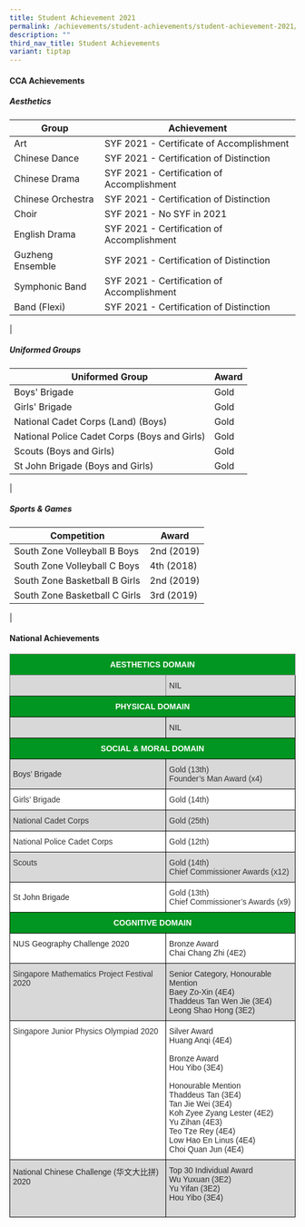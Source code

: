 ```yaml
---
title: Student Achievement 2021
permalink: /achievements/student-achievements/student-achievement-2021/
description: ""
third_nav_title: Student Achievements
variant: tiptap
---
```

#### **CCA Achievements**
##### **Aesthetics**

| Group | Achievement |
|---|---|
| Art | SYF 2021 - Certificate of Accomplishment |
| Chinese Dance | SYF 2021 - Certification of Distinction |
| Chinese Drama | SYF 2021 - Certification of Accomplishment |
| Chinese Orchestra | SYF 2021 - Certification of Distinction |
| Choir | SYF 2021 - No SYF in 2021 |
| English Drama | SYF 2021 - Certification of Accomplishment |
| Guzheng Ensemble | SYF 2021 - Certification of Distinction |
| Symphonic Band | SYF 2021 - Certification of Accomplishment |
| Band (Flexi) | SYF 2021 - Certification of Distinction |
|

##### **Uniformed Groups**

| Uniformed Group | Award |
|---|---|
| Boys' Brigade | Gold |
| Girls' Brigade | Gold |
| National Cadet Corps (Land) (Boys) | Gold |
| National Police Cadet Corps (Boys and Girls) | Gold |
| Scouts (Boys and Girls) | Gold |
| St John Brigade (Boys and Girls) | Gold |
|

##### **Sports &amp; Games**

| Competition | Award |
|---|---|
| South Zone Volleyball B Boys | 2nd (2019) |
| South Zone Volleyball C Boys | 4th (2018) |
| South Zone Basketball B Girls | 2nd (2019) |
| South Zone Basketball C Girls | 3rd (2019) |
|

#### **National Achievements**

<style type="text/css">
.tg  {border-collapse:collapse;border-spacing:0;}
.tg td{border-color:black;border-style:solid;border-width:1px;font-family:Arial, sans-serif;font-size:14px;
  overflow:hidden;padding:10px 5px;word-break:normal;}
.tg th{border-color:black;border-style:solid;border-width:1px;font-family:Arial, sans-serif;font-size:14px;
  font-weight:normal;overflow:hidden;padding:10px 5px;word-break:normal;}
.tg .tg-zmd5{background-color:#009621;color:#FFF;font-weight:bold;text-align:center;vertical-align:top}
.tg .tg-wauh{background-color:#D8D8D8;color:#333;text-align:left;vertical-align:top}
.tg .tg-citn{background-color:#FFF;color:#333;text-align:left;vertical-align:top}
.tg .tg-7zkw{background-color:#FFF;color:#282828;text-align:left;vertical-align:top}
.tg .tg-bl80{background-color:#009621;border-color:inherit;color:#FFF;font-weight:bold;text-align:center;vertical-align:middle}
.tg .tg-fdhg{background-color:#D8D8D8;border-color:inherit;color:#333;text-align:left;vertical-align:top}
.tg .tg-iiri{background-color:#D8D8D8;color:#282828;text-align:left;vertical-align:top}
.tg .tg-uluq{background-color:#D8D8D8;color:#282828;text-align:left;vertical-align:middle}
.tg .tg-s3ls{background-color:#FFF;color:#282828;text-align:left;vertical-align:middle}
</style>
<table class="tg">
<thead>
  <tr>
    <th class="tg-bl80" colspan="2"><span style="font-weight:bold;color:#FFF;background-color:#009621">AESTHETICS DOMAIN</span></th>
  </tr>
</thead>
<tbody>
  <tr>
    <td class="tg-fdhg"></td>
    <td class="tg-iiri"><span style="color:#282828;background-color:#D8D8D8">NIL</span><br></td>
  </tr>
  <tr>
    <td class="tg-zmd5" colspan="2">PHYSICAL DOMAIN<br></td>
  </tr>
  <tr>
    <td class="tg-wauh"></td>
    <td class="tg-iiri"><span style="color:#282828;background-color:#D8D8D8">NIL</span></td>
  </tr>
  <tr>
    <td class="tg-zmd5" colspan="2"><span style="color:#FFF">SOCIAL &amp; MORAL DOMAIN</span><br></td>
  </tr>
  <tr>
    <td class="tg-uluq"><span style="color:#282828;background-color:#D8D8D8">Boys’ Brigade</span><br></td>
    <td class="tg-wauh"><span style="color:#333">Gold (13th)</span><br><span style="color:#333">Founder’s Man Award (x4)</span></td>
  </tr>
  <tr>
    <td class="tg-citn"><span style="color:#333">Girls’ Brigade</span><br></td>
    <td class="tg-citn"><span style="color:#333">Gold (14th)</span><br></td>
  </tr>
  <tr>
    <td class="tg-wauh"><span style="color:#333">National Cadet Corps</span><br></td>
    <td class="tg-wauh"><span style="color:#333">Gold (25th)</span></td>
  </tr>
  <tr>
    <td class="tg-citn"><span style="color:#333">National Police Cadet Corps</span><br></td>
    <td class="tg-citn"><span style="color:#333">Gold (12th)</span></td>
  </tr>
  <tr>
    <td class="tg-wauh"><span style="color:#333">Scouts</span><br></td>
    <td class="tg-wauh"><span style="color:#333">Gold (14th)</span><br><span style="color:#333">Chief Commissioner Awards (x12)</span></td>
  </tr>
  <tr>
    <td class="tg-s3ls"><span style="color:#282828;background-color:#FFF">St John Brigade</span><br></td>
    <td class="tg-citn"><span style="color:#333">Gold (13th)</span><br><span style="color:#333">Chief Commissioner’s Awards (x9)</span></td>
  </tr>
  <tr>
    <td class="tg-zmd5" colspan="2">COGNITIVE DOMAIN<br></td>
  </tr>
  <tr>
    <td class="tg-7zkw"><span style="color:#282828;background-color:#FFF">NUS Geography Challenge 2020</span><br></td>
    <td class="tg-7zkw"><span style="color:#282828;background-color:#FFF">Bronze Award</span><br>Chai Chang Zhi (4E2)</td>
  </tr>
  <tr>
    <td class="tg-wauh"><span style="color:#333">Singapore Mathematics Project Festival 2020</span><br></td>
    <td class="tg-iiri"><span style="color:#282828;background-color:#D8D8D8">Senior Category, Honourable Mention</span><br>Baey Zo-Xin (4E4)<br>Thaddeus Tan Wen Jie (3E4)<br>Leong Shao Hong (3E2)<br></td>
  </tr>
  <tr>
    <td class="tg-citn"><span style="color:#333">Singapore Junior Physics Olympiad 2020</span><br></td>
    <td class="tg-7zkw"><span style="color:#282828;background-color:#FFF">Silver Award</span><br>Huang Anqi (4E4)<br><br><span style="color:#282828;background-color:#FFF">Bronze Award</span><br>Hou Yibo (3E4)<br><br><span style="color:#282828;background-color:#FFF">Honourable Mention</span><br>Thaddeus Tan (3E4)<br>Tan Jie Wei (3E4)<br>Koh Zyee Zyang Lester (4E2)<br>Yu Zihan (4E3)<br>Teo Tze Rey (4E4)<br>Low Hao En Linus (4E4)<br>Choi Quan Jun (4E4)<br></td>
  </tr>
  <tr>
    <td class="tg-iiri"><span style="color:#282828;background-color:#D8D8D8">National Chinese Challenge (华文大比拼) 2020</span><br></td>
    <td class="tg-uluq"><span style="color:#282828;background-color:#D8D8D8">Top 30 Individual Award</span><br>Wu Yuxuan (3E2)<br>Yu Yifan (3E2)<br>Hou Yibo (3E4)<br><br></td>
  </tr>
</tbody>
</table>
